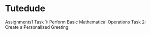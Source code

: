 # Tutedude
Assignments1
Task 1: Perform Basic Mathematical Operations
Task 2: Create a Personalized Greeting
